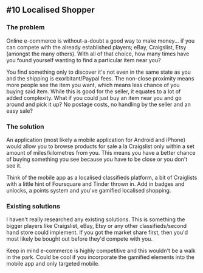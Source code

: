 ## #10 Localised Shopper

### The problem

Online e-commerce is without-a-doubt a good way to make money... if you can compete with the already established players; eBay, Craigslist, Etsy (amongst the many others). With all of that choice, how many times have you found yourself wanting to find a particular item near you? 

You find something only to discover it's not even in the same state as you and the shipping is exorbitant/Paypal fees. The non-close proximity means more people see the item you want, which means less chance of you buying said item. While this is good for the seller, it equates to a lot of added complexity. What if you could just buy an item near you and go around and pick it up? No postage costs, no handling by the seller and an easy sale?

### The solution

An application (most likely a mobile application for Android and iPhone) would allow you to browse products for sale a la Craigslist only within a set amount of miles/kilometres from you. This means you have a better chance of buying something you see because you have to be close or you don't see it.

Think of the mobile app as a localised classifieds platform, a bit of Craiglists with a little hint of Foursquare and Tinder thrown in. Add in badges and unlocks, a points system and you've gamified localised shopping. 

### Existing solutions

I haven't really researched any existing solutions. This is something the bigger players like Craigslist, eBay, Etsy or any other classifieds/second hand store could implement. If you got the market share first, then you'd most likely be bought out before they'd compete with you.

Keep in mind e-commerce is highly competitive and this wouldn't be a walk in the park. Could be cool if you incorporate the gamified elements into the mobile app and only targeted mobile.
